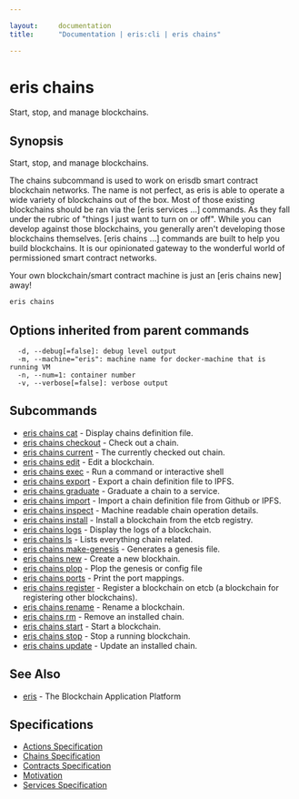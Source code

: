 ```yaml
---

layout:     documentation
title:      "Documentation | eris:cli | eris chains"

---
```


# eris chains

Start, stop, and manage blockchains.

## Synopsis

Start, stop, and manage blockchains.

The chains subcommand is used to work on erisdb smart contract
blockchain networks. The name is not perfect, as eris is able
to operate a wide variety of blockchains out of the box. Most
of those existing blockchains should be ran via the [eris services ...]
commands. As they fall under the rubric of "things I just want
to turn on or off". While you can develop against those
blockchains, you generally aren't developing those blockchains
themselves. [eris chains ...] commands are built to help you build
blockchains. It is our opinionated gateway to the wonderful world
of permissioned smart contract networks.

Your own blockchain/smart contract machine is just an [eris chains new]
away!

```bash
eris chains
```

## Options inherited from parent commands

```
  -d, --debug[=false]: debug level output
  -m, --machine="eris": machine name for docker-machine that is running VM
  -n, --num=1: container number
  -v, --verbose[=false]: verbose output
```

## Subcommands

* [eris chains cat](https://docs.erisindustries.com/documentation/eris-cli/0.11.0/eris_chains_cat/)	 - Display chains definition file.
* [eris chains checkout](https://docs.erisindustries.com/documentation/eris-cli/0.11.0/eris_chains_checkout/)	 - Check out a chain.
* [eris chains current](https://docs.erisindustries.com/documentation/eris-cli/0.11.0/eris_chains_current/)	 - The currently checked out chain.
* [eris chains edit](https://docs.erisindustries.com/documentation/eris-cli/0.11.0/eris_chains_edit/)	 - Edit a blockchain.
* [eris chains exec](https://docs.erisindustries.com/documentation/eris-cli/0.11.0/eris_chains_exec/)	 - Run a command or interactive shell
* [eris chains export](https://docs.erisindustries.com/documentation/eris-cli/0.11.0/eris_chains_export/)	 - Export a chain definition file to IPFS.
* [eris chains graduate](https://docs.erisindustries.com/documentation/eris-cli/0.11.0/eris_chains_graduate/)	 - Graduate a chain to a service.
* [eris chains import](https://docs.erisindustries.com/documentation/eris-cli/0.11.0/eris_chains_import/)	 - Import a chain definition file from Github or IPFS.
* [eris chains inspect](https://docs.erisindustries.com/documentation/eris-cli/0.11.0/eris_chains_inspect/)	 - Machine readable chain operation details.
* [eris chains install](https://docs.erisindustries.com/documentation/eris-cli/0.11.0/eris_chains_install/)	 - Install a blockchain from the etcb registry.
* [eris chains logs](https://docs.erisindustries.com/documentation/eris-cli/0.11.0/eris_chains_logs/)	 - Display the logs of a blockchain.
* [eris chains ls](https://docs.erisindustries.com/documentation/eris-cli/0.11.0/eris_chains_ls/)	 - Lists everything chain related.
* [eris chains make-genesis](https://docs.erisindustries.com/documentation/eris-cli/0.11.0/eris_chains_make-genesis/)	 - Generates a genesis file.
* [eris chains new](https://docs.erisindustries.com/documentation/eris-cli/0.11.0/eris_chains_new/)	 - Create a new blockhain.
* [eris chains plop](https://docs.erisindustries.com/documentation/eris-cli/0.11.0/eris_chains_plop/)	 - Plop the genesis or config file
* [eris chains ports](https://docs.erisindustries.com/documentation/eris-cli/0.11.0/eris_chains_ports/)	 - Print the port mappings.
* [eris chains register](https://docs.erisindustries.com/documentation/eris-cli/0.11.0/eris_chains_register/)	 - Register a blockchain on etcb (a blockchain for registering other blockchains).
* [eris chains rename](https://docs.erisindustries.com/documentation/eris-cli/0.11.0/eris_chains_rename/)	 - Rename a blockchain.
* [eris chains rm](https://docs.erisindustries.com/documentation/eris-cli/0.11.0/eris_chains_rm/)	 - Remove an installed chain.
* [eris chains start](https://docs.erisindustries.com/documentation/eris-cli/0.11.0/eris_chains_start/)	 - Start a blockchain.
* [eris chains stop](https://docs.erisindustries.com/documentation/eris-cli/0.11.0/eris_chains_stop/)	 - Stop a running blockchain.
* [eris chains update](https://docs.erisindustries.com/documentation/eris-cli/0.11.0/eris_chains_update/)	 - Update an installed chain.

## See Also

* [eris](https://docs.erisindustries.com/documentation/eris-cli/0.11.0/eris/)	 - The Blockchain Application Platform

## Specifications

* [Actions Specification](https://docs.erisindustries.com/documentation/eris-cli/0.11.0/actions_specification/)
* [Chains Specification](https://docs.erisindustries.com/documentation/eris-cli/0.11.0/chains_specification/)
* [Contracts Specification](https://docs.erisindustries.com/documentation/eris-cli/0.11.0/contracts_specification/)
* [Motivation](https://docs.erisindustries.com/documentation/eris-cli/0.11.0/motivation/)
* [Services Specification](https://docs.erisindustries.com/documentation/eris-cli/0.11.0/services_specification/)

